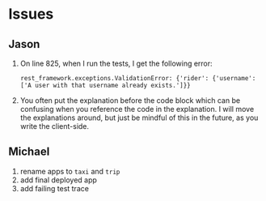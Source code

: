 # Issues

## Jason

1. On line 825, when I run the tests, I get the following error:

    ```
    rest_framework.exceptions.ValidationError: {'rider': {'username': ['A user with that username already exists.']}}
    ```

1. You often put the explanation before the code block which can be confusing when you reference the code in the explanation. I will move the explanations around, but just be mindful of this in the future, as you write the client-side.

## Michael

1. rename apps to `taxi` and `trip`
1. add final deployed app
1. add failing test trace
